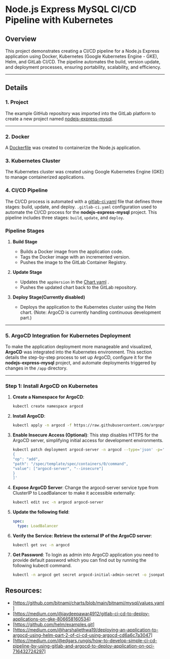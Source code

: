 
# Node.js Express MySQL CI/CD Pipeline with Kubernetes

## Overview
This project demonstrates creating a CI/CD pipeline for a Node.js Express application using Docker, Kubernetes (Google Kubernetes Engine - GKE), Helm, and GitLab CI/CD. The pipeline automates the build, version update, and deployment processes, ensuring portability, scalability, and efficiency.

---

## Details

### 1. Project
The example GitHub repository was imported into the GitLab platform to create a new project named [nodejs-express-mysql](https://github.com/bezkoder/nodejs-express-mysql).

---

### 2. Docker
A [Dockerfile](Dockerfile) was created to containerize the Node.js application.

### 3. Kubernetes Cluster
The Kubernetes cluster was created using Google Kubernetes Engine (GKE) to manage containerized applications.

### 4. CI/CD Pipeline
The CI/CD process is automated with a [gitlab-ci.yaml](.gitlab-ci.yml) file that defines three stages: build, update, and deploy.
 `.gitlab-ci.yaml` configuration used to automate the CI/CD process for the **nodejs-express-mysql** project. This pipeline includes three stages: `build`, `update`, and `deploy`.

### Pipeline Stages

1. **Build Stage**
    - Builds a Docker image from the application code.
    - Tags the Docker image with an incremented version.
    - Pushes the image to the GitLab Container Registry.

2. **Update Stage**
    - Updates the `appVersion` in the [Chart.yaml](chart/Chart.yaml) .
    - Pushes the updated chart back to the GitLab repository.

3. **Deploy Stage(Currently disabled)**
    - Deploys the application to the Kubernetes cluster using the Helm chart. (Note: ArgoCD is currently handling continuous development part.)

---


### 5. ArgoCD Integration for Kubernetes Deployment

To make the application deployment more manageable and visualized, **ArgoCD** was integrated into the Kubernetes environment. This section details the step-by-step process to set up ArgoCD, configure it for the **nodejs-express-mysql** project, and automate deployments triggered by changes in the `/app` directory.

---

### Step 1: Install ArgoCD on Kubernetes

1. **Create a Namespace for ArgoCD**:
   ```bash
   kubectl create namespace argocd
2. **Install ArgoCD**:
   ```bash
   kubectl apply -n argocd -f https://raw.githubusercontent.com/argoproj/argo-cd/stable/manifests/install.yaml

3. **Enable Insecure Access (Optional)**: This step disables HTTPS for the ArgoCD server, simplifying initial access for development environments.
   ```bash
   kubectl patch deployment argocd-server -n argocd --type='json' -p='[
   {
   "op": "add",
   "path": "/spec/template/spec/containers/0/command",
   "value": ["argocd-server", "--insecure"]
   }
   ]'
4. **Expose ArgoCD Server**: Change the argocd-server service type from ClusterIP to LoadBalancer to make it accessible externally:
   ```bash
   kubectl edit svc -n argocd argocd-server
5. **Update the following field**:
   ```yaml
   spec:
     type: LoadBalancer
6. **Verify the Service: Retrieve the external IP of the ArgoCD server**:
   ```bash
   kubectl get svc -n argocd
7. **Get Password**: To login as admin into ArgoCD application you need to provide default password which you can find out by running the following kubectl command.
   ```bash
   kubectl -n argocd get secret argocd-initial-admin-secret -o jsonpath="{.data.password}" | base64 -d; echo
## Resources:
- [https://github.com/bitnami/charts/blob/main/bitnami/mysql/values.yaml]
- [https://medium.com/@jaydeepawar4912/gitlab-ci-cd-to-deploy-applications-on-gke-806658160534]
- [https://github.com/helm/examples.git]
- [https://medium.com/@harshaljethwa19/deploying-an-application-to-argocd-using-helm-part-2-of-ci-cd-using-argocd-cd6a6c7a3047]
- [https://medium.com/@edgars.rungis/how-to-develop-simple-ci-cd-pipeline-by-using-gitlab-and-argocd-to-deploy-application-on-oci-716432724297]
